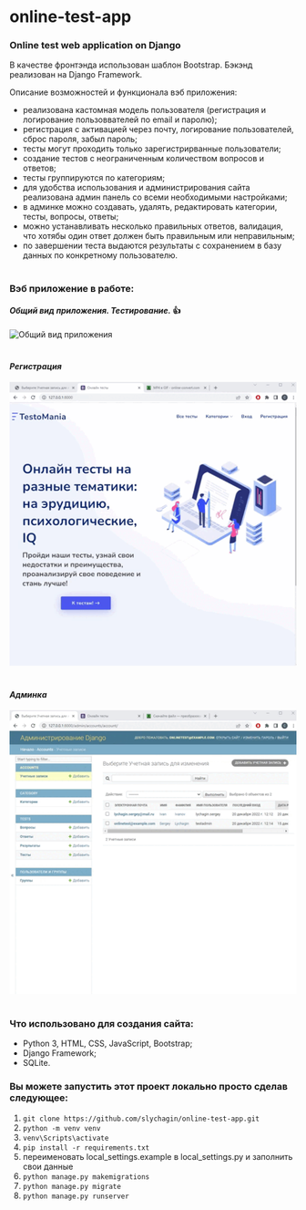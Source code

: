 # online-test-app
### Online test web application on Django


В качестве фронтэнда использован шаблон Bootstrap.
Бэкэнд реализован на Django Framework.

Описание возможностей и функционала вэб приложения:
- реализована кастомная модель пользователя (регистрация и логирование пользоввателей по email и паролю);
- регистрация с активацией через почту, логирование пользователей, сброс пароля, забыл пароль;
- тесты могут проходить только зарегистрирванные пользователи;
- создание тестов с неограниченным количеством вопросов и ответов;
- тесты группируются по категориям;
- для удобства использования и администрирования сайта реализована админ панель со всеми необходимыми настройками;
- в админке можно создавать, удалять, редактировать категории, тесты, вопросы, ответы;
- можно устанавливать несколько правильных ответов, валидация, что хотябы один ответ должен быть правильным или неправильным;
- по завершении теста выдаются результаты с сохранением в базу данных по конкретному пользователю.
#
### Вэб приложение в работе:

#### *Общий вид приложения. Тестирование.* :+1:
![Общий вид приложения](https://github.com/slychagin/online-test-app/blob/master/demo/Testing.gif)
#

#### *Регистрация*
![Регистрация](https://github.com/slychagin/online-test-app/blob/master/demo/Register.gif)
#

#### *Админка*
![Админка](https://github.com/slychagin/online-test-app/blob/master/demo/admin.gif)
#

### Что использовано для создания сайта:
- Python 3, HTML, CSS, JavaScript, Bootstrap;
- Django Framework;
- SQLite.

### Вы можете запустить этот проект локально просто сделав следующее:
1. `git clone https://github.com/slychagin/online-test-app.git`
2. `python -m venv venv`
3. `venv\Scripts\activate`
4. `pip install -r requirements.txt`
5. переименовать local_settings.example в local_settings.py и заполнить свои данные
6. `python manage.py makemigrations`
7. `python manage.py migrate`
8. `python manage.py runserver`

